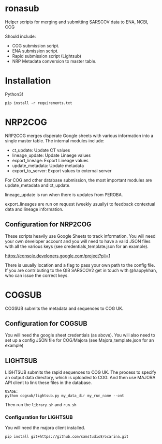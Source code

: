 # ronasub
Helper scripts for merging and submitting SARSCOV data to ENA, NCBI, COG

Should include:

* COG submission script.
* ENA submission script.
* Rapid submission script (Lightsub)
* NRP Metadata conversion to master table.

# Installation
Python3! 

```
pip install -r requirements.txt
```

# NRP2COG

NRP2COG merges disperate Google sheets with various information into a single master table.
The internal modules include: 

* ct_update: Update CT values
* lineage_update: Update Linaege values
* export_lineage: Export Lineage values
* update_metadata: Update metadata
* export_to_server: Export values to external server

For COG and other database submission, the most important modules are update_metadata and ct_update. 

lineage_update is run when there is updates from PEROBA. 

export_lineages are run on request (weekly usually) to feedback contextual data and lineage information.


## Configuration for NRP2COG
These scripts heavily use Google Sheets to track information. You will need your own developer account and you
 will need to have a valid JSON files with all the various keys (see credentials_template.json for an example). 
 
https://console.developers.google.com/project?pli=1

There is usually location and a flag to pass your own path to the config file. If you are contributing to 
the QIB SARSCOV2 get in touch with @happykhan, who can issue the correct keys. 

# COGSUB 
COGSUB submits the metadata and sequences to COG UK. 

## Configuration for COGSUB
You will need the google sheet credentials (as above). You will also need to set up a config JSON file for COG/Majora (see Majora_template.json for an example)

## LIGHTSUB 
LIGHTSUB submits the rapid sequences to COG UK. The process to specify an output data directory, which is uploaded to COG. And then use MAJORA API client to link these files in the database. 

```
USAGE:
python cogsub/lightsub.py my_data_dir my_run_name --ont 
```
Then run the ```library.sh``` and ```run.sh```

### Configuration for LIGHTSUB
You will need the majora client installed. 

```
pip install git+https://github.com/samstudio8/ocarina.git
```
